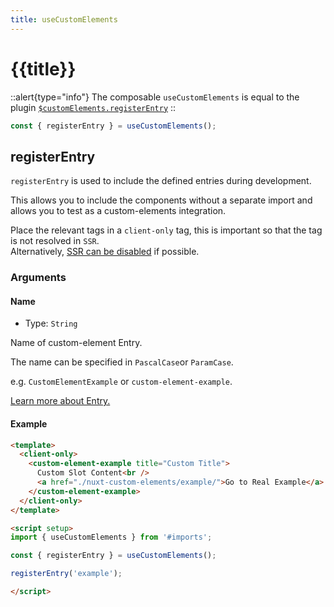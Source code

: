 ```yaml
---
title: useCustomElements
---
```


# {{title}}

::alert{type="info"}
The composable `useCustomElements` is equal to the plugin [`$customElements.registerEntry`](/v2/guide/plugins#customelementsregisterentry)
::

```js
const { registerEntry } = useCustomElements();
```

## registerEntry

`registerEntry` is used to include the defined entries during development.

This allows you to include the components without a separate import and allows you to test as a custom-elements integration.

Place the relevant tags in a `client-only` tag, this is important so that the tag is not resolved in `SSR`.  
Alternatively, [SSR can be disabled](https://nuxt.com/docs/api/configuration/nuxt-config#ssr) if possible.

### Arguments

#### Name

- Type: `String`

Name of custom-element Entry.

The name can be specified in `PascalCase`or `ParamCase`.

e.g. `CustomElementExample` or `custom-element-example`.

[Learn more about Entry.](/guide/options#entry)

#### Example

```html
<template>
  <client-only>
    <custom-element-example title="Custom Title">
      Custom Slot Content<br />
      <a href="./nuxt-custom-elements/example/">Go to Real Example</a>
    </custom-element-example>
  </client-only>
</template>

<script setup>
import { useCustomElements } from '#imports';

const { registerEntry } = useCustomElements();

registerEntry('example');

</script>
```
